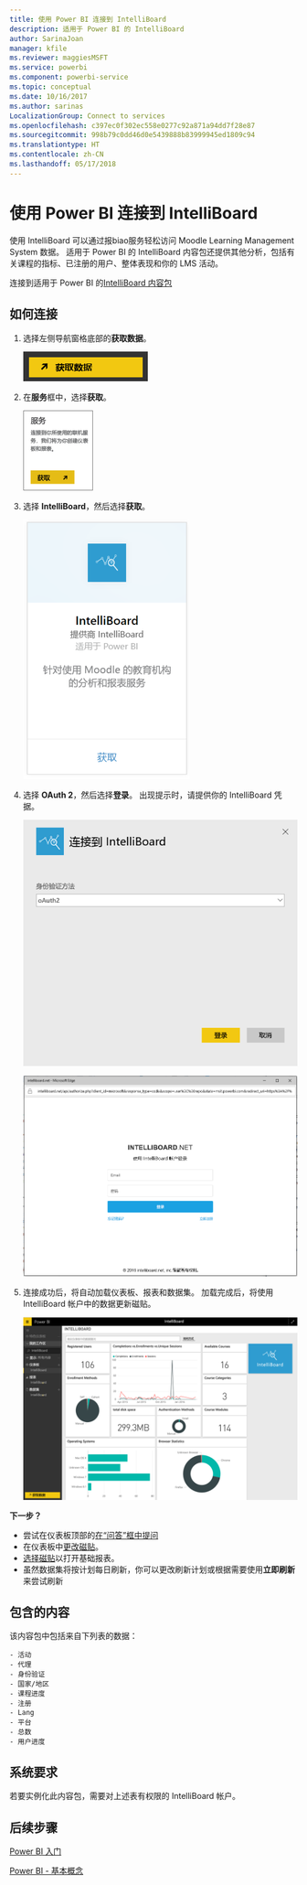 ```yaml
---
title: 使用 Power BI 连接到 IntelliBoard
description: 适用于 Power BI 的 IntelliBoard
author: SarinaJoan
manager: kfile
ms.reviewer: maggiesMSFT
ms.service: powerbi
ms.component: powerbi-service
ms.topic: conceptual
ms.date: 10/16/2017
ms.author: sarinas
LocalizationGroup: Connect to services
ms.openlocfilehash: c397ec0f302ec558e0277c92a871a94dd7f28e87
ms.sourcegitcommit: 998b79c0dd46d0e5439888b83999945ed1809c94
ms.translationtype: HT
ms.contentlocale: zh-CN
ms.lasthandoff: 05/17/2018
---
```

# <a name="connect-to-intelliboard-with-power-bi"></a>使用 Power BI 连接到 IntelliBoard
使用 IntelliBoard 可以通过报biao服务轻松访问 Moodle Learning Management System 数据。 适用于 Power BI 的 IntelliBoard 内容包还提供其他分析，包括有关课程的指标、已注册的用户、整体表现和你的 LMS 活动。

连接到适用于 Power BI 的[IntelliBoard 内容包](https://app.powerbi.com/getdata/services/intelliboard)

## <a name="how-to-connect"></a>如何连接
1. 选择左侧导航窗格底部的**获取数据**。  
   
    ![](media/service-connect-to-intelliboard/getdata.png)
2. 在**服务**框中，选择**获取**。  
   
    ![](media/service-connect-to-intelliboard/services.png)
3. 选择 **IntelliBoard**，然后选择**获取**。  
   
    ![](media/service-connect-to-intelliboard/intelliboard.png)
4. 选择 **OAuth 2**，然后选择**登录**。 出现提示时，请提供你的 IntelliBoard 凭据。
   
    ![](media/service-connect-to-intelliboard/creds.png)
   
    ![](media/service-connect-to-intelliboard/creds2.png)
5. 连接成功后，将自动加载仪表板、报表和数据集。 加载完成后，将使用 IntelliBoard 帐户中的数据更新磁贴。
   
    ![](media/service-connect-to-intelliboard/dashboard.png)

**下一步？**

* 尝试在仪表板顶部的[在“问答”框中提问](power-bi-q-and-a.md)
* 在仪表板中[更改磁贴](service-dashboard-edit-tile.md)。
* [选择磁贴](service-dashboard-tiles.md)以打开基础报表。
* 虽然数据集将按计划每日刷新，你可以更改刷新计划或根据需要使用**立即刷新**来尝试刷新

## <a name="whats-included"></a>包含的内容
该内容包中包括来自下列表的数据：  

    - 活动  
    - 代理  
    - 身份验证  
    - 国家/地区  
    - 课程进度  
    - 注册
    - Lang  
    - 平台  
    - 总数  
    - 用户进度    

## <a name="system-requirements"></a>系统要求
若要实例化此内容包，需要对上述表有权限的 IntelliBoard 帐户。

## <a name="next-steps"></a>后续步骤
[Power BI 入门](service-get-started.md)

[Power BI - 基本概念](service-basic-concepts.md)

